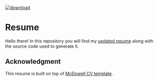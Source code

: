 [![download](https://img.shields.io/badge/download-pdf-%2342A41D)](https://github.com/leonardoarroyo/resume/releases/latest/download/Arroyo.pdf)
# Resume
Hello there! In this repository you will find my [updated resume](https://github.com/leonardoarroyo/resume/releases/latest/download/Arroyo.pdf) along with the source code used to generate it.

## Acknowledgment
This resume is built on top of [McDowell CV template](https://github.com/dnl-blkv/mcdowell-cv).